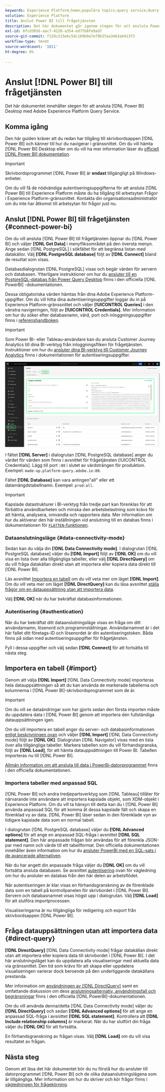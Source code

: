```yaml
---
keywords: Experience Platform;home;populära topics;query service;Query service;Power BI;power bi;connect to query service;
solution: Experience Platform
title: Anslut Power BI till frågetjänsten
description: Det här dokumentet går igenom stegen för att ansluta Power BI till Adobe Experience Platform Query Service.
exl-id: 8fcd3056-aac7-4226-a354-ed7fb8fe9ad7
source-git-commit: f129c215ebc5dc169b9a7ef9b3faa3463ab413f3
workflow-type: tm+mt
source-wordcount: '1011'
ht-degree: 0%

---
```


# Anslut [!DNL Power BI] till frågetjänsten

Det här dokumentet innehåller stegen för att ansluta [!DNL Power BI] Desktop med Adobe Experience Platform Query Service.

## Komma igång

Den här guiden kräver att du redan har tillgång till skrivbordsappen [!DNL Power BI] och känner till hur du navigerar i gränssnittet. Om du vill hämta [!DNL Power BI] Desktop eller om du vill ha mer information läser du [officiell [!DNL Power BI] dokumentation](https://docs.microsoft.com/en-us/power-bi/).

>[!IMPORTANT]
>
> Skrivbordsprogrammet [!DNL Power BI] är **endast** tillgängligt på Windows-enheter.

Om du vill få de nödvändiga autentiseringsuppgifterna för att ansluta [!DNL Power BI] till Experience Platform måste du ha tillgång till arbetsytan Frågor i Experience Platform-gränssnittet. Kontakta din organisationsadministratör om du inte har åtkomst till arbetsytan för frågor just nu.

## Anslut [!DNL Power BI] till frågetjänsten {#connect-power-bi}

Om du vill ansluta [!DNL Power BI] till frågetjänsten öppnar du [!DNL Power BI] och väljer **[!DNL Get Data]** i menyfliksområdet på den översta menyn. Ange sedan [!DNL PostgreSQL] i sökfältet för att begränsa listan med datakällor. Välj **[!DNL PostgreSQL database]** följt av **[!DNL Connect]** bland de resultat som visas.

Databasdialogrutan [!DNL PostgreSQL] visas och begär värden för servern och databasen. Ytterligare instruktioner om hur du [ansluter till en PostgreSQL-databas från Power Query Desktop](https://learn.microsoft.com/en-us/power-query/connectors/postgresql#connect-to-a-postgresql-database-from-power-query-desktop) finns i den officiella [!DNL PowerBI] -dokumentationen.

Dessa obligatoriska värden hämtas från dina Adobe Experience Platform-uppgifter. Om du vill hitta dina autentiseringsuppgifter loggar du in på Experience Platform-gränssnittet och väljer **[!UICONTROL Queries]** i den vänstra navigeringen, följt av **[!UICONTROL Credentials]**. Mer information om hur du söker efter databasnamn, värd, port och inloggningsuppgifter finns i [referenshandboken](../ui/credentials.md).

>[!IMPORTANT]
>
>Som Power BI- eller Tableau-användare kan du ansluta Customer Journey Analytics till dina BI-verktyg från inloggningsfliken för frågetjänsten. Instruktioner om hur du [ansluter dina BI-verktyg till Customer Journey Analytics](../ui/credentials.md#connect-to-customer-journey-analytics) finns i dokumentationen för autentiseringsuppgifter.

![Arbetsytan Experience Platform Queries med fliken Autentiseringsuppgifter och inloggningsuppgifterna som förfaller är markerade.](../images/clients/power-bi/query-service-credentials-page.png)

I fältet **[!DNL Server]** i dialogrutan [!DNL PostgreSQL database] anger du värdet för värden som finns i avsnittet för frågetjänsten [!UICONTROL Credentials]. Lägg till port `:80` i slutet av värdsträngen för produktion. Exempel: `made-up.platform-query.adobe.io:80`.

Fältet **[!DNL Database]** kan vara antingen&quot;all&quot; eller ett datamängdstabellnamn. Exempel: `prod:all`.

>[!IMPORTANT]
>
>Kapslade datastrukturer i BI-verktyg från tredje part kan förenklas för att förbättra användbarheten och minska den arbetsbelastning som krävs för att hämta, analysera, omvandla och rapportera data. Mer information om hur du aktiverar den här inställningen vid anslutning till en databas finns i dokumentationen för [`FLATTEN`-funktionen](../key-concepts/flatten-nested-data.md).

### Dataanslutningsläge {#data-connectivity-mode}

Sedan kan du välja din **[!DNL Data Connectivity mode]**. I dialogrutan [!DNL PostgreSQL database] väljer du **[!DNL Import]** följt av **[!DNL OK]** om du vill visa en lista över alla tillgängliga tabeller, eller välj **[!DNL DirectQuery]** om du vill fråga datakällan direkt utan att importera eller kopiera data direkt till [!DNL Power BI].

Läs avsnittet [Importera en tabell](#import) om du vill veta mer om läget **[!DNL Import]**. Om du vill veta mer om läget **[!DNL DirectQuery]** kan du läsa avsnittet [ställa frågor om en datauppsättning utan att importera data](#direct-query).

Välj **[!DNL OK]** när du har bekräftat databasinformationen.

### Autentisering {#authentication}

När du har bekräftat ditt dataanslutningsläge visas en fråga om ditt användarnamn, lösenord och programinställningar. Användarnamnet är i det här fallet ditt företags-ID och lösenordet är din autentiseringstoken. Båda finns på sidan med autentiseringsuppgifter för frågetjänsten.

Fyll i dessa uppgifter och välj sedan **[!DNL Connect]** för att fortsätta till nästa steg.

## Importera en tabell {#import}

Genom att välja **[!DNL Import]** [!DNL Data Connectivity mode] importeras hela datauppsättningen så att du kan använda de markerade tabellerna och kolumnerna i [!DNL Power BI]-skrivbordsprogrammet som de är.

>[!IMPORTANT]
>
>Om du vill se dataändringar som har gjorts sedan den första importen måste du uppdatera data i [!DNL Power BI] genom att importera den fullständiga datauppsättningen igen.

Om du vill importera en tabell anger du server- och databasinformationen [&#x200B; enligt beskrivningen ovan](#connect-power-bi) och väljer **[!DNL Import]** [!DNL Data Connectivity mode] följt av **[!DNL OK]**. Dialogrutan [!DNL Navigator] visas med en lista över alla tillgängliga tabeller. Markera tabellen som du vill förhandsgranska, följt av **[!DNL Load]**, för att hämta datauppsättningen till Power BI. Tabellen importeras nu till [!DNL Power BI].

[Allmän information om att ansluta till data i PowerBi-datorprogrammet](https://learn.microsoft.com/en-us/power-bi/connect-data/desktop-quickstart-connect-to-data#connect-to-data) finns i den officiella dokumentationen.

### Importera tabeller med anpassad SQL

[!DNL Power BI] och andra tredjepartsverktyg som [!DNL Tableau] tillåter för närvarande inte användare att importera kapslade objekt, som XDM-objekt i Experience Platform. Om du vill ta hänsyn till detta kan du i [!DNL Power BI] använda anpassad SQL för att komma åt dessa kapslade fält och skapa en förenklad vy av data. [!DNL Power BI] läser sedan in den förenklade vyn av tidigare kapslade data som en normal tabell.

I dialogrutan [!DNL PostgreSQL database] väljer du **[!DNL Advanced options]** för att ange en anpassad SQL-fråga i avsnittet **[!DNL SQL statement]**. Den här anpassade frågan bör användas för att förenkla JSON-par med namn och värde till ett tabellformat. Den officiella dokumentationen innehåller även information om hur du [ansluter PowerBI med en SQL-sats i de avancerade alternativen](https://learn.microsoft.com/en-us/power-query/connectors/postgresql#connect-using-advanced-options).

När du har angett din anpassade fråga väljer du **[!DNL OK]** om du vill fortsätta ansluta databasen. Se avsnittet [autentisering](#authentication) ovan för vägledning om hur du ansluter en databas från den här delen av arbetsflödet.

När autentiseringen är klar visas en förhandsgranskning av de förenklade data som en tabell på kontrollpanelen för skrivbordet i [!DNL Power BI]. Servern och databasnamnet visas högst upp i dialogrutan. Välj **[!DNL Load]** för att slutföra importprocessen.

Visualiseringarna är nu tillgängliga för redigering och export från skrivbordsappen [!DNL Power BI].

## Fråga datauppsättningen utan att importera data {#direct-query}

**[!DNL DirectQuery]** [!DNL Data Connectivity mode] frågar datakällan direkt utan att importera eller kopiera data till skrivbordet i [!DNL Power BI]. I det här anslutningsläget kan du uppdatera alla visualiseringar med aktuella data via gränssnittet. Den tid som krävs för att skapa eller uppdatera visualiseringen varierar dock beroende på den underliggande datakällans prestanda.

Mer information om [användningen av [!DNL DirectQuery]](https://learn.microsoft.com/en-us/power-bi/connect-data/desktop-use-directquery) samt en omfattande diskussion om dess [anslutningsalternativ, användningsfall och begränsningar](https://learn.microsoft.com/en-us/power-bi/connect-data/desktop-directquery-about) finns i den officiella [!DNL PowerBI]-dokumentationen.

Om du vill använda denna/detta [!DNL Data Connectivity mode] väljer du **[!DNL DirectQuery]** och sedan **[!DNL Advanced options]** för att ange en anpassad SQL-fråga i avsnittet **[!DNL SQL statement]**. Kontrollera att **[!DNL Include relationship columns]** är markerat. När du har slutfört din fråga väljer du **[!DNL OK]** för att fortsätta.

En förhandsgranskning av frågan visas. Välj **[!DNL Load]** om du vill visa resultatet av frågan.

## Nästa steg

Genom att läsa det här dokumentet bör du nu förstå hur du ansluter till datorprogrammet [!DNL Power BI] och de olika dataanslutningslägena som är tillgängliga. Mer information om hur du skriver och kör frågor finns i [vägledningen för frågekörning](../best-practices/writing-queries.md).
